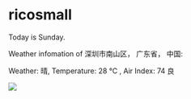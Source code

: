 # ricosmall

Today is Sunday.

Weather infomation of 深圳市南山区， 广东省， 中国: 

Weather: 晴, Temperature: 28 ℃ , Air Index: 74 良

<img src="https://github-readme-stats.vercel.app/api?username=ricosmall&show_icons=true" />
